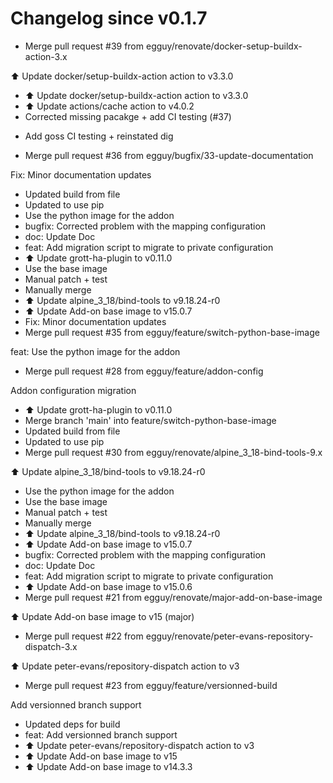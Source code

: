 # Changelog since v0.1.7
- Merge pull request #39 from egguy/renovate/docker-setup-buildx-action-3.x

⬆️ Update docker/setup-buildx-action action to v3.3.0 
- ⬆️ Update docker/setup-buildx-action action to v3.3.0 
- ⬆️ Update actions/cache action to v4.0.2 
- Corrected missing pacakge + add CI testing (#37)

* Add goss CI testing + reinstated dig 
- Merge pull request #36 from egguy/bugfix/33-update-documentation

Fix: Minor documentation updates 
- Updated build from file 
- Updated to use pip 
- Use the python image for the addon 
- bugfix: Corrected problem with the mapping configuration 
- doc: Update Doc 
- feat: Add migration script to migrate to private configuration 
- ⬆️ Update grott-ha-plugin to v0.11.0 
- Use the base image 
- Manual patch + test 
- Manually merge 
- ⬆️ Update alpine_3_18/bind-tools to v9.18.24-r0 
- ⬆️ Update Add-on base image to v15.0.7 
- Fix: Minor documentation updates 
- Merge pull request #35 from egguy/feature/switch-python-base-image

feat: Use the python image for the addon 
- Merge pull request #28 from egguy/feature/addon-config

Addon configuration migration 
- ⬆️ Update grott-ha-plugin to v0.11.0 
- Merge branch 'main' into feature/switch-python-base-image 
- Updated build from file 
- Updated to use pip 
- Merge pull request #30 from egguy/renovate/alpine_3_18-bind-tools-9.x

⬆️ Update alpine_3_18/bind-tools to v9.18.24-r0 
- Use the python image for the addon 
- Use the base image 
- Manual patch + test 
- Manually merge 
- ⬆️ Update alpine_3_18/bind-tools to v9.18.24-r0 
- ⬆️ Update Add-on base image to v15.0.7 
- bugfix: Corrected problem with the mapping configuration 
- doc: Update Doc 
- feat: Add migration script to migrate to private configuration 
- ⬆️ Update Add-on base image to v15.0.6 
- Merge pull request #21 from egguy/renovate/major-add-on-base-image

⬆️ Update Add-on base image to v15 (major) 
- Merge pull request #22 from egguy/renovate/peter-evans-repository-dispatch-3.x

⬆️ Update peter-evans/repository-dispatch action to v3 
- Merge pull request #23 from egguy/feature/versionned-build

Add versionned branch support 
- Updated deps for build 
- feat: Add versionned branch support 
- ⬆️ Update peter-evans/repository-dispatch action to v3 
- ⬆️ Update Add-on base image to v15 
- ⬆️ Update Add-on base image to v14.3.3 
